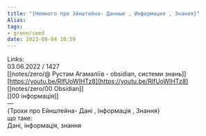 ```yaml
---
title: "{Немного про Эйнштейна- Данные , Информация , Знания}"
Alias: 
tags:
- green/seed
date: 2023-08-04 10:59
---
```

Links:  
03.06.2022 / 1427  
[[notes/zero/@ Рустам Агамаліїв - obsidian, системи знань]]  
[https://youtu.be/RlfUoWlHTz8](https://youtu.be/RlfUoWlHTz8)  
[[notes/zero/00 Obsidian]]  
[[00 інформація]]  
—  
{Трохи про Ейнштейна- Дані , Інформація , Знання}  
що таке:  
Дані, інформація, знання



